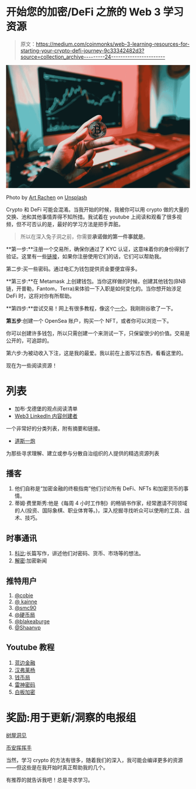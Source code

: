 # 开始您的加密/DeFi 之旅的 Web 3 学习资源

> 原文：<https://medium.com/coinmonks/web-3-learning-resources-for-starting-your-crypto-defi-journey-9c33342482d3?source=collection_archive---------24----------------------->

![](img/29467786c422ea88919ac1466708364f.png)

Photo by [Art Rachen](https://unsplash.com/@artrachen?utm_source=medium&utm_medium=referral) on [Unsplash](https://unsplash.com?utm_source=medium&utm_medium=referral)

Crypto 和 DeFi 可能会混淆。当我开始的时候，我被你可以用 crypto 做的大量的交换、池和其他事情弄得不知所措。我试着在 youtube 上阅读和观看了很多视频，但不可否认的是，最好的学习方法是把手弄脏。

> 所以在深入兔子洞之前，你需要**承诺做的第一件事就是**。

**第一步:**注册一个交易所，确保你通过了 KYC 认证，这意味着你的身份得到了验证。这里有一些[链接](https://linktr.ee/nataliekhoo)，如果你注册使用它们的话，它们可以帮助我。

第二步:买一些密码。通过电汇为钱包提供资金要便宜得多。

**第三步:**在 Metamask 上创建钱包。当你这样做的时候，创建其他钱包(BNB 链，开普勒，Fantom，Terra)来体验一下入职是如何变化的。当你想开始涉足 DeFi 时，这将对你有所帮助。

**第四步:**尝试交易！网上有很多教程，像这个[一个](https://decentralizedcreator.com/withdraw-ethereum-from-binance/?amp=1)。我刚刚谷歌了一下。

**第五步**:创建一个 OpenSea 账户，购买一个 NFT，或者你可以浏览一下。

你可以创建许多钱包，所以只需创建一个来测试一下，只保留很少的价值。交易是公开的，可追踪的。

第六步:为被动收入下注，这是我的最爱。我以前在上面写过东西，看看这里的。

现在为一些阅读资源！

# 列表

*   加布·戈德堡的观点阅读清单
*   [Web3 LinkedIn 内容创建者](https://airtable.com/shrPIbJqeJDiTvBN3/tblA3xKgIgYohjqj8/viwjHfHkD5wXecT50)

一个非常好的分类列表，附有摘要和链接。

*   [道斯一炮](https://future.a16z.com/dao-canon/)

为那些寻求理解、建立或参与分散自治组织的人提供的精选资源列表

## 播客

1.  他们自称是“加密金融的终极指南”他们讨论所有 DeFi、NFTs 和加密货币的事情。
2.  蒂姆·费里斯秀:他是《每周 4 小时工作制》的畅销书作家，经常邀请不同领域的人(投资、国际象棋、职业体育等。)，深入挖掘寻找听众可以使用的工具、战术、技巧。

## 时事通讯

1.  [科比](https://cobie.substack.com/):长篇写作，讲述他们对密码、货币、市场等的想法。
2.  [解密](https://decrypt.co/):加密新闻

## 推特用户

1.  [@cobie](https://twitter.com/cobie)
2.  [@ kainne](https://twitter.com/kaiynne)
3.  [@smc90](https://twitter.com/smc90)
4.  [@硬币局](https://twitter.com/coinbureau)
5.  [@blakeaburge](https://twitter.com/blakeaburge)
6.  [@Shaanvp](https://twitter.com/ShaanVP)

## Youtube 教程

1.  [蓝边金融](https://www.youtube.com/c/BlueEdgeFinancial)
2.  [汉弗莱杨](https://www.youtube.com/c/HumphreyYang)
3.  [钱币局](https://www.youtube.com/c/CoinBureau)
4.  [雷神密码](https://www.youtube.com/c/ThorCrypto)
5.  [白板加密](https://www.youtube.com/c/WhiteboardCrypto)

# 奖励:用于更新/洞察的电报组

[树屋洞见](https://t.me/treehouseinsights)

[币安挥挥手](https://t.me/BinanceWaves)

当然，学习 crypto 的方法有很多，随着我们的深入，我可能会编译更多的资源——但这些是在我开始时真正帮助我的几个。

有推荐的就告诉我吧！总是寻求学习。